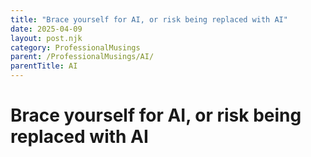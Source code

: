 ```yaml
---
title: "Brace yourself for AI, or risk being replaced with AI"
date: 2025-04-09
layout: post.njk
category: ProfessionalMusings
parent: /ProfessionalMusings/AI/
parentTitle: AI
---
```

# Brace yourself for AI, or risk being replaced with AI


